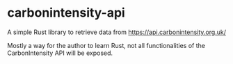 # carbonintensity-api
A simple Rust library to retrieve data from https://api.carbonintensity.org.uk/

Mostly a way for the author to learn Rust, not all functionalities of the CarbonIntensity API will be exposed.
